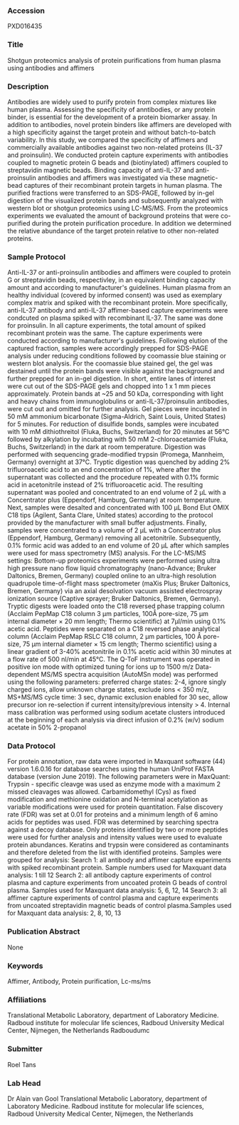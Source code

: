 ### Accession
PXD016435

### Title
Shotgun proteomics analysis of protein purifications from human plasma using antibodies and affimers

### Description
Antibodies are widely used to purify protein from complex mixtures like human plasma. Assessing the specificity of anntibodies, or any protein binder, is essential for the development of a protein biomarker assay. In addition to antibodies, novel protein binders like affimers are developed with a high specificity against the target protein and without batch-to-batch variability. In this study, we compared the specificity of affimers and commercially available antibodies against two non-related proteins (IL-37 and proinsulin).   We conducted protein capture experiments with antibodies coupled to magnetic protein G beads and (biotinylated) affimers coupled to streptavidin magnetic beads. Binding capacity of anti-IL-37 and anti-proinsulin antibodies and affimers was investigated via these magnetic-bead captures of their recombinant protein targets in human plasma.   The purified fractions were transferred to an SDS-PAGE, followed by in-gel digestion of the visualized protein bands and subsequently analyzed with western blot or shotgun proteomics using LC-MS/MS. From the proteomics experiments we evaluated the amount of background proteins that were co-purified during the protein purification procedure. In addition we determined the relative abundance of the target protein relative to other non-related proteins.

### Sample Protocol
Anti-IL-37 or anti-proinsulin antibodies and affimers were coupled to protein G or streptavidin beads, respectivley, in an equivalent binding capacity amount and according to manufacturer's guidelines. Human plasma from an healthy individual (covered by informed consent) was used as exemplary complex matrix and spiked with the recombinant protein. More specifically, anti-IL-37 antibody and anti-IL-37 affimer-based capture experiments were condcuted on plasma spiked with recombinant IL-37. The same was done for proinsulin. In all capture experiments, the total amount of spiked recombinant protein was the same. The capture experiments were conducted according to manufacturer's guidelines.  Following elution of the captured fraction, samples were accordingly prepped for SDS-PAGE analysis under reducing conditions followed by coomassie blue staining or western blot analysis. For the coomassie blue stained gel, the gel was destained until the protein bands were visible against the background and further prepped for an in-gel digestion. In short, entire lanes of interest were cut out of the SDS-PAGE gels and chopped into 1 x 1 mm pieces approximately. Protein bands at ~25 and 50 kDa, corresponding with light and heavy chains from immunoglobulins or anti-IL-37/proinsulin antibodies, were cut out and omitted for further analysis. Gel pieces were incubated in 50 mM ammonium bicarbonate (Sigma-Aldrich, Saint Louis, United States) for 5 minutes. For reduction of disulfide bonds, samples were incubated with 10 mM dithiothreitol (Fluka, Buchs, Switzerland) for 20 minutes at 56°C followed by alkylation by incubating with 50 mM 2-chloroacetamide (Fluka, Buchs, Switzerland) in the dark at room temperature. Digestion was performed with sequencing grade-modified trypsin (Promega, Mannheim, Germany) overnight at 37°C. Tryptic digestion was quenched by adding 2% trifluoroacetic acid to an end concentration of 1%, where after the supernatant was collected and the procedure repeated with 0.1% formic acid in acetonitrile instead of 2% trifluoroacetic acid. The resulting supernatant was pooled and concentrated to an end volume of 2 µL with a Concentrator plus (Eppendorf, Hamburg, Germany) at room temperature. Next, samples were desalted and concentrated with 100 µL Bond Elut OMIX C18 tips (Agilent, Santa Clare, United states) according to the protocol provided by the manufacturer with small buffer adjustments. Finally, samples were concentrated to a volume of 2 µL with a Concentrator plus (Eppendorf, Hamburg, Germany) removing all acetonitrile. Subsequently, 0.1% formic acid was added to an end volume of 20 µL after which samples were used for mass spectrometry (MS) analysis.   For the LC-MS/MS settings: Bottom-up proteomics experiments were performed using ultra high pressure nano flow liquid chromatography (nano-Advance; Bruker Daltonics, Bremen, Germany) coupled online to an ultra-high resolution quadrupole time-of-flight mass spectrometer (maXis Plus; Bruker Daltonics, Bremen, Germany) via an axial desolvation vacuum assisted electrospray ionization source (Captive sprayer; Bruker Daltonics, Bremen, Germany). Tryptic digests were loaded onto the C18 reversed phase trapping column (Acclaim PepMap C18 column 3 µm particles, 100Å pore-size, 75 µm internal diameter × 20 mm length; Thermo scientific) at 7µl/min using 0.1% acetic acid. Peptides were separated on a C18 reversed phase analytical column (Acclaim PepMap RSLC C18 column, 2 µm particles,  100 Å pore-size, 75 µm internal diameter × 15 cm length; Thermo scientific) using a linear gradient of 3-40% acetonitrile in 0.1% acetic acid within 30 minutes at a flow rate of 500 nl/min at 45°C. The Q-ToF instrument was operated in positive ion mode with optimized tuning for ions up to 1500 m/z Data-dependent MS/MS spectra acquisition (AutoMSn mode) was performed using the following parameters: preferred charge states: 2-4, ignore singly charged ions, allow unknown charge states, exclude ions < 350 m/z, MS+MS/MS cycle time: 3 sec, dynamic exclusion enabled for 30 sec, allow precursor ion re-selection if current intensity/previous intensity > 4. Internal mass calibration was performed using sodium acetate clusters introduced at the beginning of each analysis via direct infusion of 0.2% (w/v) sodium acetate in 50% 2-propanol

### Data Protocol
For protein annotation, raw data were imported in Maxquant software (44) version 1.6.0.16 for database searches using the human UniProt FASTA database (version June 2019). The following parameters were in MaxQuant: Trypsin - specific cleavge was used as enzyme mode with a maximum 2 missed cleavages was allowed. Carbamidomethyl (Cys) as fixed modification and methionine oxidation and N-terminal acetylation as variable modifications were used for protein quantitation. False discovery rate (FDR) was set at 0.01 for proteins and a minimum length of 6 amino acids for peptides was used. FDR was determined by searching spectra against a decoy database. Only proteins identified by two or more peptides were used for further analysis and intensity values were used to evaluate protein abundances. Keratins and trypsin were considered as contaminants and therefore deleted from the list with identified proteins. Samples were grouped for analysis: Search 1: all antibody and affimer capture experiments with spiked recombinant protein. Sample numbers used for Maxquant data analysis: 1 till 12 Search 2: all antibody capture experiments of control plasma and capture experiments from uncoated protein G beads of control plasma. Samples used for Maxquant data analysis: 5, 6, 12, 14  Search 3: all affimer capture experiments of control plasma and capture experiments from uncoated streptavidin magnetic beads of control plasma.Samples used for Maxquant data analysis: 2, 8, 10, 13

### Publication Abstract
None

### Keywords
Affimer, Antibody, Protein purification, Lc-ms/ms

### Affiliations
Translational Metabolic Laboratory, department of Laboratory Medicine. Radboud institute for molecular life sciences, Radboud University Medical Center, Nijmegen, the Netherlands
Radboudumc

### Submitter
Roel Tans

### Lab Head
Dr Alain van Gool
Translational Metabolic Laboratory, department of Laboratory Medicine. Radboud institute for molecular life sciences, Radboud University Medical Center, Nijmegen, the Netherlands


